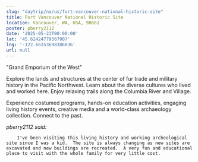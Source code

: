 ```yaml
---
slug: "daytrip/na/us/fort-vancouver-national-historic-site"
title: Fort Vancouver National Historic Site
location: Vancouver, WA, USA, 98661
poster: pberry2112
date: '2025-05-23T00:00:00'
lat: '45.62424779567907'
lng: '-122.66153698386836'
url: null
---
```


"Grand Emporium of the West"

Explore the lands and structures at the center of fur trade and military history in the Pacific Northwest. Learn about the diverse cultures who lived and worked here. Enjoy relaxing trails along the Columbia River and Village. 

Experience costumed programs, hands-on education activities, engaging living history events, creative media and a world-class archaeology collection. Connect to the past.

<em>pberry2112 said:</em>

        I've been visiting this living history and working archeological site since I was a kid.  The site is always changing as new sites are excavated and new buildings are recreated.  A very fun and educational place to visit with the whole family for very little cost.
